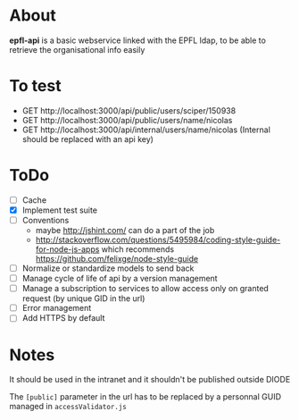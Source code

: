 ﻿# About

**epfl-api** is a basic webservice linked with the EPFL ldap, to be able to retrieve the organisational info easily

# To test
- GET http://localhost:3000/api/public/users/sciper/150938
- GET http://localhost:3000/api/public/users/name/nicolas
- GET http://localhost:3000/api/internal/users/name/nicolas (Internal should be replaced with an api key)

# ToDo
- [ ] Cache
- [x] Implement test suite
- [ ] Conventions
    - maybe http://jshint.com/ can do a part of the job
    - http://stackoverflow.com/questions/5495984/coding-style-guide-for-node-js-apps which recommends https://github.com/felixge/node-style-guide
- [ ] Normalize or standardize models to send back
- [ ] Manage cycle of life of api by a version management
- [ ] Manage a subscription to services to allow access only on granted request (by unique GID in the url)
- [ ] Error management
- [ ] Add HTTPS by default

# Notes
It should be used in the intranet and it shouldn't be published outside DIODE

The `[public]` parameter in the url has to be replaced by a personnal GUID managed in `accessValidator.js`